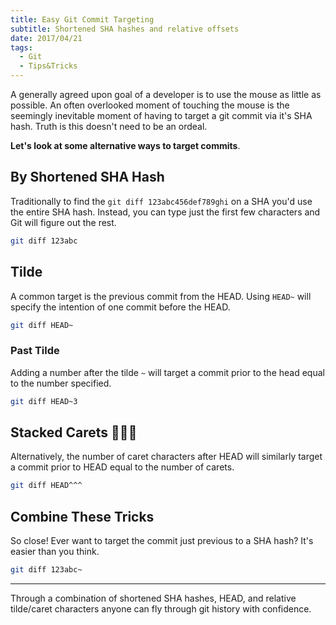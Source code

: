 ```yaml
---
title: Easy Git Commit Targeting
subtitle: Shortened SHA hashes and relative offsets
date: 2017/04/21
tags:
  - Git
  - Tips&Tricks
---
```


A generally agreed upon goal of a developer is to use the mouse as little as possible. An often overlooked moment of touching the mouse is the seemingly inevitable moment of having to target a git commit via it's SHA hash. Truth is this doesn't need to be an ordeal.

**Let's look at some alternative ways to target commits**.

## By Shortened SHA Hash

Traditionally to find the `git diff 123abc456def789ghi` on a SHA you'd use the entire SHA hash. Instead, you can type just the first few characters and Git will figure out the rest.

``` bash
git diff 123abc
```

## Tilde

A common target is the previous commit from the HEAD. Using `HEAD~` will specify the intention of one commit before the HEAD.

``` bash
git diff HEAD~
```

### Past Tilde

Adding a number after the tilde `~` will target a commit prior to the head equal to the number specified.

``` bash
git diff HEAD~3
```

## Stacked Carets 🥕🥕🥕

Alternatively, the number of caret characters after HEAD will similarly target a commit prior to HEAD equal to the number of carets.

``` bash
git diff HEAD^^^
```

## Combine These Tricks

So close! Ever want to target the commit just previous to a SHA hash? It's easier than you think.

``` bash
git diff 123abc~
```

---

Through a combination of shortened SHA hashes, HEAD, and relative tilde/caret characters anyone can fly through git history with confidence.
